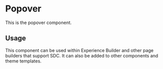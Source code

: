 
# Popover

This is the popover component.

## Usage

This component can be used within Experience Builder and other page builders
that support SDC. It can also be added to other components and theme templates.
